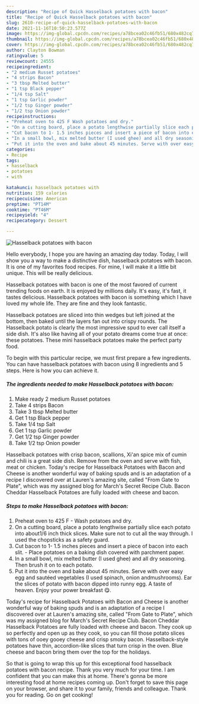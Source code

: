 ```yaml
---
description: "Recipe of Quick Hasselback potatoes with bacon"
title: "Recipe of Quick Hasselback potatoes with bacon"
slug: 2610-recipe-of-quick-hasselback-potatoes-with-bacon
date: 2021-11-16T10:50:23.577Z
image: https://img-global.cpcdn.com/recipes/a78bcea02c46fb51/680x482cq70/hasselback-potatoes-with-bacon-recipe-main-photo.jpg
thumbnail: https://img-global.cpcdn.com/recipes/a78bcea02c46fb51/680x482cq70/hasselback-potatoes-with-bacon-recipe-main-photo.jpg
cover: https://img-global.cpcdn.com/recipes/a78bcea02c46fb51/680x482cq70/hasselback-potatoes-with-bacon-recipe-main-photo.jpg
author: Clayton Bowman
ratingvalue: 5
reviewcount: 24555
recipeingredient:
- "2 medium Russet potatoes"
- "4 strips Bacon"
- "3 tbsp Melted butter"
- "1 tsp Black pepper"
- "1/4 tsp Salt"
- "1 tsp Garlic powder"
- "1/2 tsp Ginger powder"
- "1/2 tsp Onion powder"
recipeinstructions:
- "Preheat oven to 425 F Wash potatoes and dry."
- "On a cutting board, place a potato lengthwise partially slice each potato into about1/6 inch thick slices. Make sure not to cut all the way through. I used the chopsticks as a safety guard."
- "Cut bacon to 1- 1.5 inches pieces and insert a piece of bacon into each slit.  Place potatoes on a baking dish covered with parchment paper."
- "In a small bowl, mix melted butter (I used ghee) and all dry seasoning. Then brush it on to each potato."
- "Put it into the oven and bake about 45 minutes. Serve with over easy egg and sautéed vegetables (I used spinach, onion andmushrooms). Ear the slices of potato with bacon dipped into runny egg. A taste of heaven. Enjoy your power breakfast 😋."
categories:
- Recipe
tags:
- hasselback
- potatoes
- with

katakunci: hasselback potatoes with 
nutrition: 159 calories
recipecuisine: American
preptime: "PT14M"
cooktime: "PT46M"
recipeyield: "4"
recipecategory: Dessert

---
```



![Hasselback potatoes with bacon](https://img-global.cpcdn.com/recipes/a78bcea02c46fb51/680x482cq70/hasselback-potatoes-with-bacon-recipe-main-photo.jpg)

Hello everybody, I hope you are having an amazing day today. Today, I will show you a way to make a distinctive dish, hasselback potatoes with bacon. It is one of my favorites food recipes. For mine, I will make it a little bit unique. This will be really delicious.

Hasselback potatoes with bacon is one of the most favored of current trending foods on earth. It is enjoyed by millions daily. It's easy, it's fast, it tastes delicious. Hasselback potatoes with bacon is something which I have loved my whole life. They are fine and they look fantastic.

Hasselback potatoes are sliced into thin wedges but left joined at the bottom, then baked until the layers fan out into crispy rounds. The Hasselback potato is clearly the most impressive spud to ever call itself a side dish. It&#39;s also like having all of your potato dreams come true at once: these potatoes. These mini hasselback potatoes make the perfect party food.


To begin with this particular recipe, we must first prepare a few ingredients. You can have hasselback potatoes with bacon using 8 ingredients and 5 steps. Here is how you can achieve it.

<!--inarticleads1-->

##### The ingredients needed to make Hasselback potatoes with bacon:

1. Make ready 2 medium Russet potatoes
1. Take 4 strips Bacon
1. Take 3 tbsp Melted butter
1. Get 1 tsp Black pepper
1. Take 1/4 tsp Salt
1. Get 1 tsp Garlic powder
1. Get 1/2 tsp Ginger powder
1. Take 1/2 tsp Onion powder


Hasselback potatoes with crisp bacon, scallions, Xi&#39;an spice mix of cumin and chili is a great side dish. Remove from the oven and serve with fish, meat or chicken. Today&#39;s recipe for Hasselback Potatoes with Bacon and Cheese is another wonderful way of baking spuds and is an adaptation of a recipe I discovered over at Lauren&#39;s amazing site, called "From Gate to Plate", which was my assigned blog for March&#39;s Secret Recipe Club. Bacon Cheddar Hasselback Potatoes are fully loaded with cheese and bacon. 

<!--inarticleads2-->

##### Steps to make Hasselback potatoes with bacon:

1. Preheat oven to 425 F - Wash potatoes and dry.
1. On a cutting board, place a potato lengthwise partially slice each potato into about1/6 inch thick slices. Make sure not to cut all the way through. I used the chopsticks as a safety guard.
1. Cut bacon to 1- 1.5 inches pieces and insert a piece of bacon into each slit.  - Place potatoes on a baking dish covered with parchment paper.
1. In a small bowl, mix melted butter (I used ghee) and all dry seasoning. Then brush it on to each potato.
1. Put it into the oven and bake about 45 minutes. Serve with over easy egg and sautéed vegetables (I used spinach, onion andmushrooms). Ear the slices of potato with bacon dipped into runny egg. A taste of heaven. Enjoy your power breakfast 😋.


Today&#39;s recipe for Hasselback Potatoes with Bacon and Cheese is another wonderful way of baking spuds and is an adaptation of a recipe I discovered over at Lauren&#39;s amazing site, called "From Gate to Plate", which was my assigned blog for March&#39;s Secret Recipe Club. Bacon Cheddar Hasselback Potatoes are fully loaded with cheese and bacon. They cook up so perfectly and open up as they cook, so you can fill those potato slices with tons of ooey gooey cheese and crisp smoky bacon. Hasselback-style potatoes have thin, accordion-like slices that turn crisp in the oven. Blue cheese and bacon bring them over the top for the holidays. 

So that is going to wrap this up for this exceptional food hasselback potatoes with bacon recipe. Thank you very much for your time. I am confident that you can make this at home. There's gonna be more interesting food at home recipes coming up. Don't forget to save this page on your browser, and share it to your family, friends and colleague. Thank you for reading. Go on get cooking!

